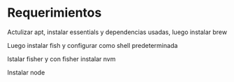 # Requerimientos

Actulizar apt, instalar essentials y dependencias usadas, luego instalar brew 

Luego instalar fish y configurar como shell predeterminada

Istalar fisher y con fisher instalar nvm 

Instalar node


